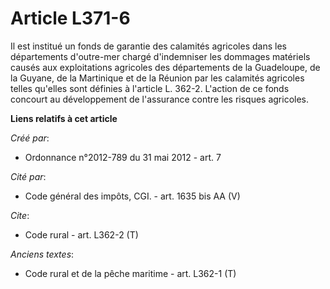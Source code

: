 # Article L371-6

Il est institué un fonds de garantie des calamités agricoles dans les départements d'outre-mer chargé d'indemniser les
dommages matériels causés aux exploitations agricoles des départements de la Guadeloupe, de la Guyane, de la Martinique et de
la Réunion par les calamités agricoles telles qu'elles sont définies à l'article L. 362-2. L'action de ce fonds concourt au
développement de l'assurance contre les risques agricoles.

**Liens relatifs à cet article**

_Créé par_:

  - Ordonnance n°2012-789 du 31 mai 2012 - art. 7

_Cité par_:

  - Code général des impôts, CGI. - art. 1635 bis AA (V)

_Cite_:

  - Code rural - art. L362-2 (T)

_Anciens textes_:

  - Code rural et de la pêche maritime - art. L362-1 (T)
